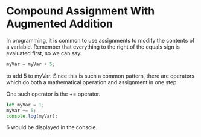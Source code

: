 # Compound Assignment With Augmented Addition
In programming, it is common to use assignments to modify the contents of a variable. Remember that everything to the right of the equals sign is evaluated first, so we can say:
```javascript
myVar = myVar + 5;
```
to add 5 to myVar. Since this is such a common pattern, there are operators which do both a mathematical operation and assignment in one step.

One such operator is the += operator.
```javascript
let myVar = 1;
myVar += 5;
console.log(myVar);
```
6 would be displayed in the console.
